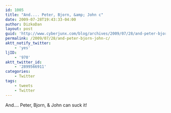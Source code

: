 ```yaml
---
id: 1005
title: "And.... Peter, Bjorn, &amp; John c"
date: 2009-07-28T19:43:33-04:00
author: DizkoDan
layout: post
guid: 'http://www.cyberjunx.com/blog/archives/2009/07/28/and-peter-bjorn-john-c/'
permalink: /2009/07/28/and-peter-bjorn-john-c/
aktt_notify_twitter:
    - 'yes'
ljID:
    - '970'
aktt_twitter_id:
    - '2899566911'
categories:
    - Twitter
tags:
    - tweets
    - Twitter
---
```


And…. Peter, Bjorn, &amp; John can suck it!